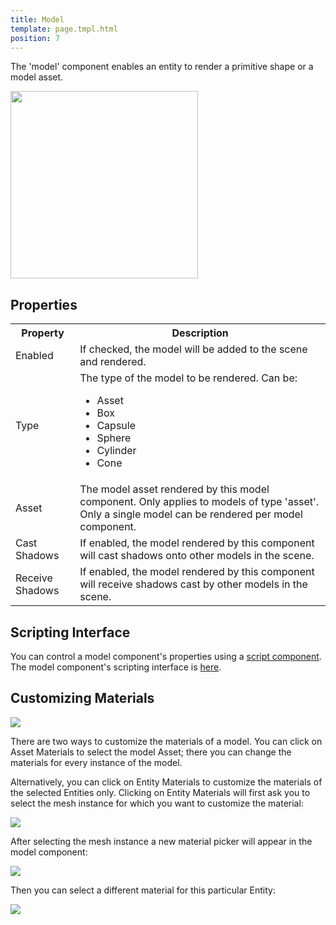 ```yaml
---
title: Model
template: page.tmpl.html
position: 7
---
```


The 'model' component enables an entity to render a primitive shape or a model asset.

<img src="/images/user-manual/components/component-model.jpg" style="width: 300px" />

## Properties

<table class="table table-striped">
    <col class="property-name"></col>
    <col class="property-description"></col>
    <tr><th>Property</th><th>Description</th></tr>
    <tr><td>Enabled</td><td>If checked, the model will be added to the scene and rendered.</td></tr>
    <tr><td>Type</td><td>The type of the model to be rendered. Can be:<ul><li>Asset</li><li>Box</li><li>Capsule</li><li>Sphere</li><li>Cylinder</li><li>Cone</li></ul></td></tr>
    <tr><td>Asset</td><td>The model asset rendered by this model component. Only applies to models of type 'asset'. Only a single model can be rendered per model component.</td></tr>
    <tr><td>Cast Shadows</td><td>If enabled, the model rendered by this component will cast shadows onto other models in the scene.</td></tr>
    <tr><td>Receive Shadows</td><td>If enabled, the model rendered by this component will receive shadows cast by other models in the scene.</td></tr>
</table>

## Scripting Interface

You can control a model component's properties using a [script component][2]. The model component's scripting interface is [here][3].

## Customizing Materials

<img src="/images/user-manual/material_overrides/model.png" style="max-width: 100%" />

There are two ways to customize the materials of a model. You can click on Asset Materials to select the model Asset; there you can change the materials for every instance of the model.

Alternatively, you can click on Entity Materials to customize the materials of the selected Entities only. Clicking on Entity Materials will first ask you to select the mesh instance for which you want to customize the material:

<img src="/images/user-manual/material_overrides/select.png" style="max-width: 100%" />

After selecting the mesh instance a new material picker will appear in the model component:

<img src="/images/user-manual/material_overrides/selected.png" style="max-width: 100%" />

Then you can select a different material for this particular Entity:

<img src="/images/user-manual/material_overrides/overriden.png" style="max-width: 100%" />

[1]: /images/platform/component_model.png
[2]: /user-manual/packs/components/script
[3]: /engine/api/stable/symbols/pc.ScriptComponent.html
